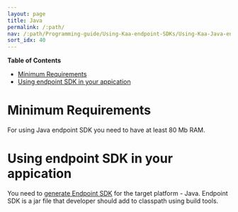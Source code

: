 ```yaml
---
layout: page
title: Java
permalink: /:path/
nav: /:path/Programming-guide/Using-Kaa-endpoint-SDKs/Using-Kaa-Java-endpoint-SDK
sort_idx: 40
---
```

**Table of Contents**

- [Minimum Requirements](#minimum-requirements)
- [Using endpoint SDK in your appication](#using-endpoint-sdk-in-your-appication)

# Minimum Requirements

For using Java endpoint SDK you need to have at least 80 Mb RAM.

# Using endpoint SDK in your appication

You need to [generate Endpoint SDK](Getting-started#generate-sdk) for the target platform - Java. Endpoint SDK is a jar file that developer should add to classpath using build tools.